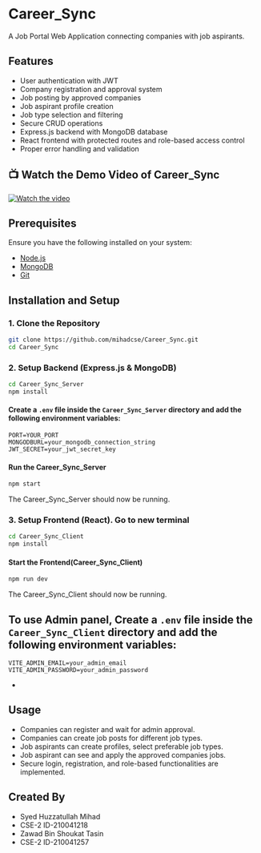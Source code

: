 # Career_Sync

A Job Portal Web Application connecting companies with job aspirants.

## Features
- User authentication with JWT
- Company registration and approval system
- Job posting by approved companies
- Job aspirant profile creation
- Job type selection and filtering
- Secure CRUD operations
- Express.js backend with MongoDB database
- React frontend with protected routes and role-based access control
- Proper error handling and validation

## 📺 Watch the Demo Video of Career_Sync

[![Watch the video](https://img.youtube.com/vi/kMB9uJOQhzA/maxresdefault.jpg)]([https://www.youtube.com/watch?v=vbWuK4hSrFo](https://youtu.be/kMB9uJOQhzA?si=IjOVCLKvAeNMXKpm))

## Prerequisites
Ensure you have the following installed on your system:
- [Node.js](https://nodejs.org/) 
- [MongoDB](https://www.mongodb.com/) 
- [Git](https://git-scm.com/)


## Installation and Setup

### 1. Clone the Repository
```sh
git clone https://github.com/mihadcse/Career_Sync.git
cd Career_Sync
```

### 2. Setup Backend (Express.js & MongoDB)
```sh
cd Career_Sync_Server
npm install
```

#### Create a `.env` file inside the `Career_Sync_Server` directory and add the following environment variables:
```
PORT=YOUR_PORT
MONGODBURL=your_mongodb_connection_string
JWT_SECRET=your_jwt_secret_key
```

#### Run the Career_Sync_Server
```sh
npm start
```
The Career_Sync_Server should now be running.

### 3. Setup Frontend (React). Go to new terminal
```sh
cd Career_Sync_Client
npm install
```

#### Start the Frontend(Career_Sync_Client)
```sh
npm run dev
```
The Career_Sync_Client should now be running.

## To use Admin panel, Create a `.env` file inside the `Career_Sync_Client` directory and add the following environment variables:
```
VITE_ADMIN_EMAIL=your_admin_email
VITE_ADMIN_PASSWORD=your_admin_password

```
-

## Usage
- Companies can register and wait for admin approval.
- Companies can create job posts for different job types.
- Job aspirants can create profiles, select preferable job types.
- Job aspirant can see and apply the approved companies jobs.
- Secure login, registration, and role-based functionalities are implemented.
## Created By
- Syed Huzzatullah Mihad
- CSE-2 ID-210041218
- Zawad Bin Shoukat Tasin
- CSE-2 ID-210041257

